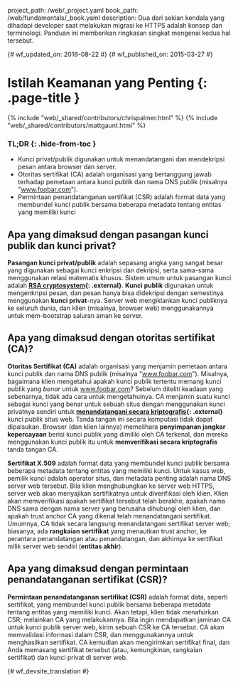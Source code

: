 project_path: /web/_project.yaml
book_path: /web/fundamentals/_book.yaml
description: Dua dari sekian kendala yang dihadapi developer saat melakukan migrasi ke HTTPS adalah konsep dan terminologi. Panduan ini memberikan ringkasan singkat mengenai kedua hal tersebut.

{# wf_updated_on: 2016-08-22 #}
{# wf_published_on: 2015-03-27 #}

# Istilah Keamanan yang Penting {: .page-title }

{% include "web/_shared/contributors/chrispalmer.html" %}
{% include "web/_shared/contributors/mattgaunt.html" %}
  
### TL;DR {: .hide-from-toc }

* Kunci privat/publik digunakan untuk menandatangani dan mendekripsi pesan antara browser dan server.
* Otoritas sertifikat (CA) adalah organisasi yang bertanggung jawab terhadap pemetaan antara kunci publik dan nama DNS publik (misalnya "www.foobar.com").
* Permintaan penandatanganan sertifikat (CSR) adalah format data yang membundel kunci publik bersama beberapa metadata tentang entitas yang memiliki kunci

## Apa yang dimaksud dengan pasangan kunci publik dan kunci privat?

**Pasangan kunci privat/publik** adalah sepasang angka yang sangat besar yang digunakan
sebagai kunci enkripsi dan dekripsi, serta sama-sama menggunakan relasi matematis
khusus. Sistem umum untuk pasangan kunci adalah **[RSA
cryptosystem](https://en.wikipedia.org/wiki/RSA_(cryptosystem)){: .external}**. **Kunci
publik** digunakan untuk mengenkripsi pesan, dan pesan hanya bisa didekripsi
dengan semestinya menggunakan **kunci privat**-nya. Server web mengiklankan
kunci publiknya ke seluruh dunia, dan klien (misalnya, browser web) menggunakannya untuk
mem-bootstrap saluran aman ke server.

## Apa yang dimaksud dengan otoritas sertifikat (CA)?

**Otoritas Sertifikat (CA)** adalah organisasi yang menjamin
pemetaan antara kunci publik dan nama DNS publik (misalnya "www.foobar.com").
Misalnya, bagaimana klien mengetahui apakah kunci publik tertentu memang kunci publik yang _benar_
untuk www.foobar.com? Sebelum diteliti keadaan yang sebenarnya, tidak ada cara untuk mengetahuinya. CA menjamin
suatu kunci sebagai kunci yang benar untuk sebuah situs dengan menggunakan
kunci privatnya sendiri untuk **[menandatangani
secara kriptografis](https://en.wikipedia.org/wiki/RSA_(cryptosystem)#Signing_messages){: .external}**
kunci publik situs web. Tanda tangan ini secara komputasi tidak dapat dipalsukan.
Browser (dan klien lainnya) memelihara **penyimpanan jangkar kepercayaan** berisi
kunci publik yang dimiliki oleh CA terkenal, dan mereka menggunakan kunci publik itu untuk
**memverifikasi secara kriptografis** tanda tangan CA.

**Sertifikat X.509** adalah format data yang membundel kunci publik bersama
beberapa metadata tentang entitas yang memiliki kunci. Untuk kasus web,
pemilik kunci adalah operator situs, dan metadata penting adalah nama DNS
server web tersebut. Bila klien menghubungkan ke server web HTTPS, server
web akan menyajikan sertifikatnya untuk diverifikasi oleh klien. Klien akan memverifikasi
apakah sertifikat tersebut telah berakhir, apakah nama DNS sama dengan nama
server yang berusaha dihubungi oleh klien, dan apakah trust anchor CA yang dikenal
telah menandatangani sertifikat. Umumnya, CA tidak secara langsung menandatangani sertifikat
server web; biasanya, ada **rangkaian sertifikat** yang menautkan trust
anchor, ke perantara penandatangan atau penandatangan, dan akhirnya ke sertifikat milik
server web sendiri (**entitas akhir**).

## Apa yang dimaksud dengan permintaan penandatanganan sertifikat (CSR)?

**Permintaan penandatanganan sertifikat (CSR)** adalah format data, seperti
sertifikat, yang membundel kunci publik bersama beberapa metadata tentang entitas
yang memiliki kunci. Akan tetapi, klien tidak menafsirkan CSR; melainkan CA yang melakukannya. Bila ingin
mendapatkan jaminan CA untuk kunci publik server web, kirim sebuah CSR ke CA tersebut. CA
akan memvalidasi informasi dalam CSR, dan menggunakannya untuk menghasilkan sertifikat.
CA kemudian akan mengirimkan sertifikat final, dan Anda memasang sertifikat tersebut (atau,
kemungkinan, rangkaian sertifikat) dan kunci privat di server web.


{# wf_devsite_translation #}
